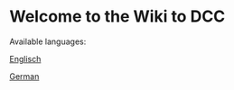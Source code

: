 # Welcome to the Wiki to DCC

Available languages:

[Englisch](en/README.md)

[German](de/README.md)

